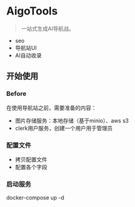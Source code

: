 # AigoTools

> 一站式生成AI导航战。

- seo
- 导航站UI
- AI自动收录

## 开始使用

### Before
在使用导航站之前，需要准备的内容：
- 图片存储服务：本地存储（基于minio）、aws s3
- clerk用户服务，创建一个用户用于管理员

### 配置文件

- 拷贝配置文件
- 配置各个字段

### 启动服务

docker-compose up -d

